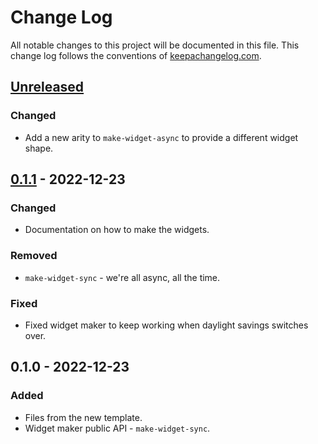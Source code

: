# Change Log
All notable changes to this project will be documented in this file. This change log follows the conventions of [keepachangelog.com](http://keepachangelog.com/).

## [Unreleased]
### Changed
- Add a new arity to `make-widget-async` to provide a different widget shape.

## [0.1.1] - 2022-12-23
### Changed
- Documentation on how to make the widgets.

### Removed
- `make-widget-sync` - we're all async, all the time.

### Fixed
- Fixed widget maker to keep working when daylight savings switches over.

## 0.1.0 - 2022-12-23
### Added
- Files from the new template.
- Widget maker public API - `make-widget-sync`.

[Unreleased]: https://github.com/clj-algos/clj-algos/compare/0.1.1...HEAD
[0.1.1]: https://github.com/clj-algos/clj-algos/compare/0.1.0...0.1.1
